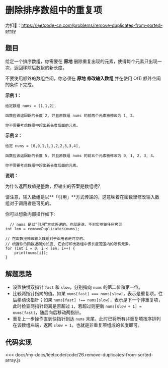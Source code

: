 # 删除排序数组中的重复项

力扣🔗：<https://leetcode-cn.com/problems/remove-duplicates-from-sorted-array>

## 题目

给定一个排序数组，你需要在 **原地** 删除重复出现的元素，使得每个元素只出现一次，返回移除后数组的新长度。

不要使用额外的数组空间，你必须在 **原地** **修改输入数组** 并在使用 O(1) 额外空间的条件下完成。

**示例 1：**
  
    给定数组 nums = [1,1,2], 

    函数应该返回新的长度 2, 并且原数组 nums 的前两个元素被修改为 1, 2。 

    你不需要考虑数组中超出新长度后面的元素。

**示例 2：**
  
    给定 nums = [0,0,1,1,1,2,2,3,3,4],

    函数应该返回新的长度 5, 并且原数组 nums 的前五个元素被修改为 0, 1, 2, 3, 4。

    你不需要考虑数组中超出新长度后面的元素。

**说明：**

为什么返回数值是整数，但输出的答案是数组呢?

请注意，输入数组是以**「引用」**方式传递的，这意味着在函数里修改输入数组对于调用者是可见的。

你可以想象内部操作如下:

      // nums 是以“引用”方式传递的。也就是说，不对实参做任何拷贝
    int len = removeDuplicates(nums);

    // 在函数里修改输入数组对于调用者是可见的。
    // 根据你的函数返回的长度, 它会打印出数组中该长度范围内的所有元素。
    for (int i = 0; i < len; i++) {
        print(nums[i]);
    }

## 解题思路

* 设置快慢双指针 `fast` 和 `slow`，分别指向 `nums` 的第二位和第一位。
* 比较两指针指向的值。如果 `nums[fast] === nums[slow]`，表示是重复项，往后移动快指针；如果 `nums[fast] !== nums[slow]`，表示是下一个非重复项，此时检查两指针距离是否超过 `1`，若超过则更新 `nums[slow + 1] = nums[fast]`，随后向后移动两指针。
* 重复上一步操作直到快指针到达 `nums` 末尾，此时已将所有非重复项按序排列在该数组左端，返回 `slow + 1`，也就是非重复项组成的长度即可。

## 代码实现

<<< docs/my-docs/leetcode/code/26.remove-duplicates-from-sorted-array.js
